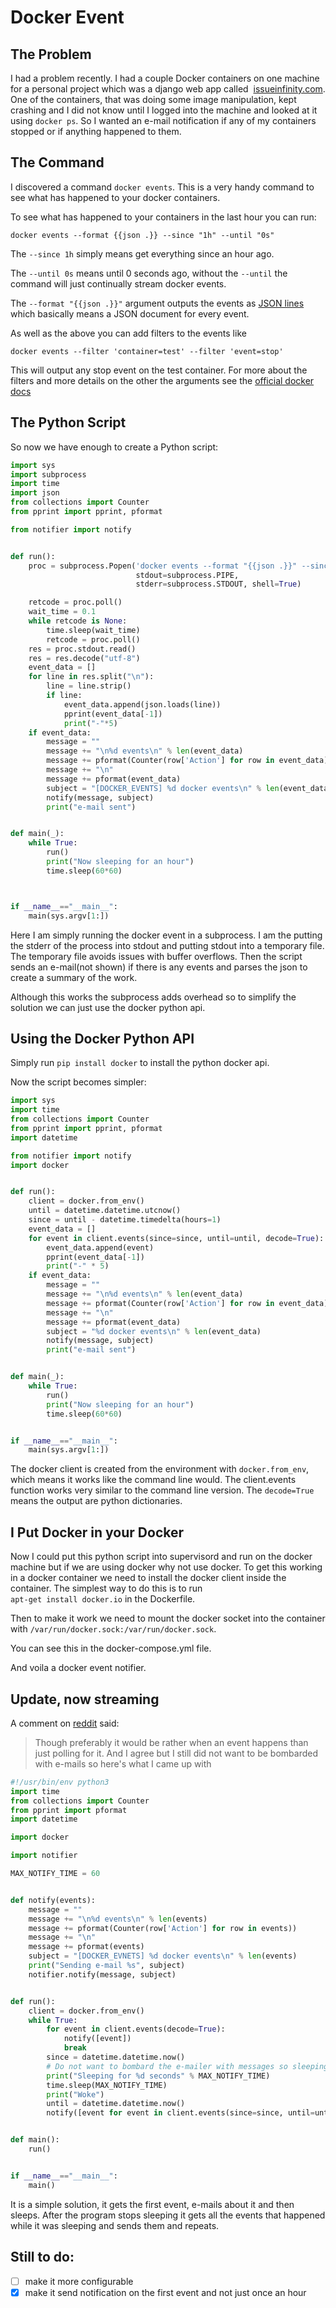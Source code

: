# Docker Event

## The Problem

I had a problem recently. I had a couple Docker containers on one machine 
for a personal project which was a django web app called 
[issueinfinity.com](https://www.issueinfinity.com). 
One of the containers, that was doing some image manipulation, kept 
crashing and I did not know until I logged into the machine and looked at it
 using `docker ps`. So I wanted an e-mail notification if any of my 
 containers stopped or if anything happened to them. 
 
## The Command
I discovered a command `docker events`. This is a very handy command to see what has 
 happened to your docker containers.
 
To see what has happened to your containers in the last hour you can run:

    docker events --format {{json .}} --since "1h" --until "0s"
    
The `--since 1h` simply means get everything since an hour ago.

The `--until 0s` means until 0 seconds ago, without the `--until` the command
 will just continually stream docker events.
 
The `--format "{{json .}}"` argument outputs the events as 
[JSON lines](http://jsonlines.org) which basically means a JSON document for
 every event.

As well as the above you can add filters to the events like

    docker events --filter 'container=test' --filter 'event=stop'

This will output any stop event on the test container. For more about the 
filters and more details on the other the arguments see the 
[official docker docs](https://docs.docker.com/engine/reference/commandline/events)

## The Python Script
So now we have enough to create a Python script:
```python
import sys
import subprocess
import time
import json
from collections import Counter
from pprint import pprint, pformat

from notifier import notify


def run():
    proc = subprocess.Popen('docker events --format "{{json .}}" --since "1h" --until "0s"',
                            stdout=subprocess.PIPE,
                            stderr=subprocess.STDOUT, shell=True)

    retcode = proc.poll()
    wait_time = 0.1
    while retcode is None:
        time.sleep(wait_time)
        retcode = proc.poll()
    res = proc.stdout.read()
    res = res.decode("utf-8")
    event_data = []
    for line in res.split("\n"):
        line = line.strip()
        if line:
            event_data.append(json.loads(line))
            pprint(event_data[-1])
            print("-"*5)
    if event_data:
        message = ""
        message += "\n%d events\n" % len(event_data)
        message += pformat(Counter(row['Action'] for row in event_data))
        message += "\n"
        message += pformat(event_data)
        subject = "[DOCKER_EVENTS] %d docker events\n" % len(event_data)
        notify(message, subject)
        print("e-mail sent")


def main(_):
    while True:
        run()
        print("Now sleeping for an hour")
        time.sleep(60*60)



if __name__=="__main__":
    main(sys.argv[1:])
```

Here I am simply running the docker event in a subprocess. 
I am the putting the stderr of the process into stdout and putting 
stdout into a temporary file. The temporary file avoids issues with 
buffer overflows. Then the script sends an e-mail(not shown) if there is 
any events 
and parses the json to create a summary of the work.

Although this works the subprocess adds overhead so to simplify the 
solution we can just use the docker python api.

## Using the Docker Python API
Simply run `pip install docker`
to install the python docker api.

Now the script becomes simpler:

```python
import sys
import time
from collections import Counter
from pprint import pprint, pformat
import datetime

from notifier import notify
import docker


def run():
    client = docker.from_env()
    until = datetime.datetime.utcnow()
    since = until - datetime.timedelta(hours=1)
    event_data = []
    for event in client.events(since=since, until=until, decode=True):
        event_data.append(event)
        pprint(event_data[-1])
        print("-" * 5)
    if event_data:
        message = ""
        message += "\n%d events\n" % len(event_data)
        message += pformat(Counter(row['Action'] for row in event_data))
        message += "\n"
        message += pformat(event_data)
        subject = "%d docker events\n" % len(event_data)
        notify(message, subject)
        print("e-mail sent")


def main(_):
    while True:
        run()
        print("Now sleeping for an hour")
        time.sleep(60*60)


if __name__=="__main__":
    main(sys.argv[1:])
```

The docker client is created from the environment with `docker.from_env`, 
which means it works like the command line would. 
The client.events function works very similar to the command line version. 
The `decode=True` means the output are python dictionaries.
## I Put Docker in your Docker
Now I could put this python script into supervisord and run on the docker 
machine but if we are using docker why not use docker. 
To get this working in a docker container we need to install the docker 
client inside the container. The simplest way to do this is to run  
`apt-get install docker.io` in the Dockerfile. 

Then to make it work we need to mount the docker socket into the container 
with `/var/run/docker.sock:/var/run/docker.sock`.

You can see this in the docker-compose.yml file.

And voila a docker event notifier. 

## Update, now streaming
A comment on [reddit](https://www.reddit.com/r/Python/comments/7bx7qe/an_explanation_and_code_of_a_python_script_to/dpm39e5/) said:
> Though preferably it would be rather when an event happens than just polling for it.
And I agree but I still did not want to be bombarded with e-mails so here's what I came up with
```python
#!/usr/bin/env python3
import time
from collections import Counter
from pprint import pformat
import datetime

import docker

import notifier

MAX_NOTIFY_TIME = 60


def notify(events):
    message = ""
    message += "\n%d events\n" % len(events)
    message += pformat(Counter(row['Action'] for row in events))
    message += "\n"
    message += pformat(events)
    subject = "[DOCKER_EVNETS] %d docker events\n" % len(events)
    print("Sending e-mail %s", subject)
    notifier.notify(message, subject)


def run():
    client = docker.from_env()
    while True:
        for event in client.events(decode=True):
            notify([event])
            break
        since = datetime.datetime.now()
        # Do not want to bombard the e-mailer with messages so sleeping
        print("Sleeping for %d seconds" % MAX_NOTIFY_TIME)
        time.sleep(MAX_NOTIFY_TIME)
        print("Woke")
        until = datetime.datetime.now()
        notify([event for event in client.events(since=since, until=until, decode=True)])


def main():
    run()


if __name__=="__main__":
    main()

```
It is a simple solution, it gets the first event, e-mails about it and then sleeps. After the program stops sleeping it gets all the events that happened while it was sleeping and sends them and repeats.

## Still to do:
- [ ] make it more configurable
- [x] make it send notification on the first event and not just once an hour
